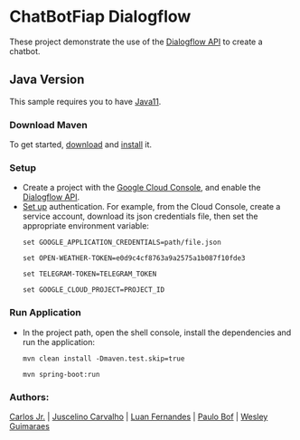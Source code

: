 # ChatBotFiap Dialogflow

These project demonstrate the use of the [Dialogflow API][dialogflow] to create a chatbot.

## Java Version
This sample requires you to have
[Java11][Java11].

### Download Maven
To get started, [download][maven-download] and [install][maven-install] it.

### Setup

* Create a project with the [Google Cloud Console][cloud-console], and enable the [Dialogflow API][dialogflow-api].
* [Set up][auth] authentication. For example, from the Cloud Console, create a service account, download its json credentials file, then set the appropriate environment variable:
    ```shell
    set GOOGLE_APPLICATION_CREDENTIALS=path/file.json
    ```
    ```shell
    set OPEN-WEATHER-TOKEN=e0d9c4cf8763a9a2575a1b087f10fde3
    ```
    ```shell
    set TELEGRAM-TOKEN=TELEGRAM_TOKEN
    ```
    ```shell
    set GOOGLE_CLOUD_PROJECT=PROJECT_ID
    ```

### Run Application

* In the project path, open the shell console, install the dependencies and run the application:
    ```shell
    mvn clean install -Dmaven.test.skip=true
    ```
    ```shell
    mvn spring-boot:run
    ```


### Authors:

[Carlos Jr.](https://github.com/cjunior1976) | [Juscelino Carvalho](https://github.com/JuscelinoCarvalho) | [Luan Fernandes](https://github.com/souluanf) | 
[Paulo Bof](https://github.com/paulobof) | [Wesley Guimaraes](https://github.com/wees-guimaraes)


[maven]: https://maven.apache.org
[maven-download]: https://maven.apache.org/download.cgi
[maven-install]: https://maven.apache.org/install.html
[Java11]: https://docs.oracle.com/en/java/javase/11/install/overview-jdk-installation.html
[cloud-console]: https://console.cloud.google.com
[dialogflow-api]: https://pantheon.corp.google.com/apis/library/dialogflow.googleapis.com
[telegram-api]: https://core.telegram.org/bots/api
[auth]: https://cloud.google.com/docs/authentication/getting-started
[dialogflow]: https://dialogflow.com/docs/getting-started/basics
[google-cloud-java]: https://github.com/GoogleCloudPlatform/google-cloud-java
[java-telegram-bot-api]: https://github.com/pengrad/java-telegram-bot-api
